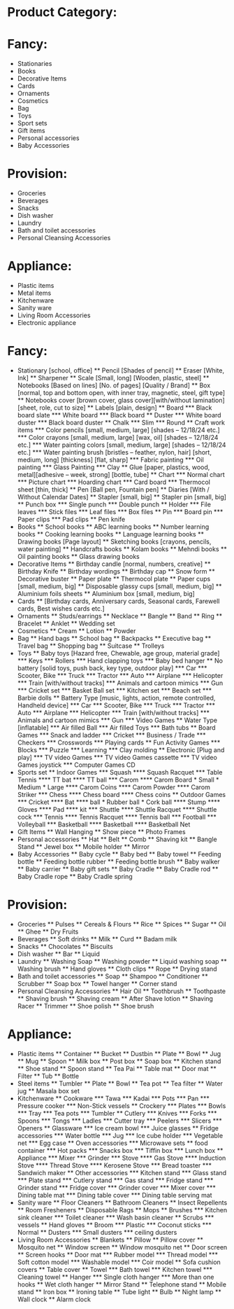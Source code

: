 Product Category:
=================
Fancy:
======
 * Stationaries
 * Books
 * Decorative Items
 * Cards
 * Ornaments
 * Cosmetics
 * Bag
 * Toys
 * Sport sets
 * Gift items
 * Personal accessories
 * Baby Accessories

Provision:
==========
 * Groceries
 * Beverages
 * Snacks
 * Dish washer
 * Laundry
 * Bath and toilet accessories 
 * Personal Cleansing Accessories

Appliance:
==========
 * Plastic items
 * Metal items
 * Kitchenware
 * Sanity ware
 * Living Room Accessories
 * Electronic appliance

Fancy:
======
 * Stationary [school, office]
   ** Pencil   	[Shades of pencil]
   ** Eraser 		[White, Ink]
   ** Sharpener
   ** Scale		[Small, long] [Wooden, plastic, steel]
   ** Notebooks 	[Based on lines] [No. of pages] [Quality / Brand]
   ** Box		[normal, top and bottom open, with inner tray, magnetic, steel, gift type]
   ** Notebooks cover	[brown cover, glass cover][with/without lamination][sheet, role, cut to size]
   ** Labels		[plain, design]
   ** Board
      *** Black board slate
      *** White board
      *** Black board
   ** Duster
      *** White board duster
      *** Black board duster
   ** Chalk
      *** Slim
      *** Round
   ** Craft work items
      *** Color pencils	[small, medium, large] [shades – 12/18/24 etc.]
      *** Color crayons	[small, medium, large] [wax, oil] [shades – 12/18/24 etc.]
      *** Water painting colors	[small, medium, large] [shades – 12/18/24 etc.]
      *** Water painting brush	[bristles – feather, nylon, hair] [short, medium, long] [thickness] [flat, sharp]
      *** Fabric painting
      *** Oil painting
      *** Glass Painting
      *** Clay
   ** Glue		[paper, plastics, wood, metal][adhesive – week, strong] [bottle, tube]
   ** Chart
      *** Normal chart
      *** Picture chart
      *** Hoarding chart
      *** Card board
      *** Thermocol sheet [thin, thick]
   ** Pen 		[Ball pen, Fountain pen]
   ** Diaries		[With / Without Calendar Dates]
   ** Stapler		[small, big]
   ** Stapler pin	[small, big]
   ** Punch box
      *** Single punch
      *** Double punch
   ** Holder
      *** File leaves
      *** Stick files
      *** Leaf files
      *** Box files
   ** Pin
      *** Board pin
      *** Paper clips
      *** Pad clips
   ** Pen knife
 * Books
   ** School books
   ** ABC learning books
   ** Number learning books
   ** Cooking learning books
   ** Language learning books
   ** Drawing books		[Page layout]
   ** Sketching books	[crayons, pencils, water painting]
   ** Handcrafts books
   ** Kolam books
   ** Mehndi books
   ** Oil painting books
   ** Glass drawing books
 * Decorative Items
   ** Birthday candle [normal, numbers, creative]
   ** Birthday Knife
   ** Birthday wordings
   ** Birthday cap
   ** Snow form
   ** Decorative buster
   ** Paper plate
   ** Thermocol plate
   ** Paper cups [small, medium, big]
   ** Disposable glassy cups [small, medium, big]
   ** Aluminium foils sheets
   ** Aluminium box [small, medium, big]
 * Cards
   ** [Birthday cards, Anniversary cards, Seasonal cards, Farewell cards, Best wishes cards etc.]
 * Ornaments
   ** Studs/earrings
   ** Necklace
   ** Bangle
   ** Band
   ** Ring
   ** Bracelet
   ** Anklet
   ** Wedding set
 * Cosmetics
   ** Cream
   ** Lotion
   ** Powder
 * Bag
   ** Hand bags
   ** School bag
   ** Backpacks
   ** Executive bag
   ** Travel bag
   ** Shopping bag
   ** Suitcase
   ** Trolleys
 * Toys
   ** Baby toys [Hazard free, Chewable, age group, material grade]
      *** Keys
      *** Rollers
      *** Hand clapping toys
      *** Baby bed hanger
   ** No battery [solid toys, push back, key type, outdoor play]
      *** Car
      *** Scooter, Bike
      *** Truck
      *** Tractor
      *** Auto
      *** Airplane
      *** Helicopter
      *** Train [with/without tracks]
      *** Animals and cartoon mimics
      *** Gun
      *** Cricket set
      *** Basket Ball set
      *** Kitchen set
      *** Beach set
      *** Barbie dolls
   ** Battery Type [music, lights, action, remote controlled, Handheld device]
      *** Car
      *** Scooter, Bike
      *** Truck
      *** Tractor
      *** Auto
      *** Airplane
      *** Helicopter
      *** Train [with/without tracks]
      *** Animals and cartoon mimics
      *** Gun
      *** Video Games
   ** Water Type [inflatable]
      *** Air filled Ball
      *** Air filled Toys
      *** Bath tubs
   ** Board Games
      *** Snack and ladder
      *** Cricket
      *** Business / Trade
      *** Checkers
      *** Crosswords
      *** Playing cards
   ** Fun Activity Games
      *** Blocks
      *** Puzzle
      *** Learning
      *** Clay molding
   ** Electronic [Plug and play]
      *** TV video Games
      *** TV video Games cassette
      *** TV video Games joystick
      *** Computer Games CD
 * Sports set
   ** Indoor Games
      *** Squash
          **** Squash Racquet
      *** Table Tennis
          **** TT bat
          **** TT ball
      *** Carom
          **** Carom Board
               * Small
               * Medium
               * Large
          **** Carom Coins
          **** Carom Powder
          **** Carom Striker
      *** Chess
          **** Chess board
          **** Chess coins
   ** Outdoor Games
      *** Cricket
          **** Bat
          **** ball
               * Rubber ball
               * Cork ball
          **** Stump
          **** Gloves
          **** Pad
          **** kit
      *** Shuttle
          **** Shuttle Racquet
          **** Shuttle cock
      *** Tennis
          **** Tennis Racquet
          **** Tennis ball
      *** Football
      *** Volleyball
      *** Basketball
          **** Basketball
          **** Basketball Net
 * Gift Items
   ** Wall Hanging
   ** Show piece
   ** Photo Frames
 * Personal accessories
   ** Hat
   ** Belt
   ** Comb
   ** Shaving kit
   ** Bangle Stand
   ** Jewel box
   ** Mobile holder
   ** Mirror
 * Baby Accessories
   ** Baby cycle
   ** Baby bed
   ** Baby towel
   ** Feeding bottle
   ** Feeding bottle rubber
   ** Feeding bottle brush
   ** Baby walker
   ** Baby carrier
   ** Baby gift sets
   ** Baby Cradle 
   ** Baby Cradle rod
   ** Baby Cradle rope
   ** Baby Cradle spring

Provision:
==========
 * Groceries
   ** Pulses
   ** Cereals & Flours
   ** Rice
   ** Spices
   ** Sugar
   ** Oil
   ** Ghee
   ** Dry Fruits
 * Beverages
   ** Soft drinks
   ** Milk
   ** Curd
   ** Badam milk
 * Snacks
   ** Chocolates
   ** Biscuits
 * Dish washer
   ** Bar
   ** Liquid
 * Laundry
   ** Washing Soap
   ** Washing powder
   ** Liquid washing soap
   ** Washing brush
   ** Hand gloves
   ** Cloth clips
   ** Rope
   ** Drying stand
 * Bath and toilet accessories 
   ** Soap
   ** Shampoo
   ** Conditioner
   ** Scrubber
   ** Soap box
   ** Towel hanger
   ** Corner stand
 * Personal Cleansing Accessories
   ** Hair Oil
   ** Toothbrush
   ** Toothpaste
   ** Shaving brush
   ** Shaving cream
   ** After Shave lotion
   ** Shaving Racer
   ** Trimmer
   ** Shoe polish
   ** Shoe brush

Appliance:
==========
 * Plastic items
   ** Container
   ** Bucket
   ** Dustbin
   ** Plate
   ** Bowl
   ** Jug
   ** Mug
   ** Spoon
   ** Milk box
   ** Post box
   ** Soap box
   ** Kitchen stand
   ** Shoe stand
   ** Spoon stand
   ** Tea Pai
   ** Table mat
   ** Door mat
   ** Filter
   ** Tub
   ** Bottle
 * Steel items
   ** Tumbler
   ** Plate
   ** Bowl
   ** Tea pot
   ** Tea filter
   ** Water jug
   ** Masala box set
 * Kitchenware
   ** Cookware
      *** Tawa
      *** Kadai
      *** Pots
      *** Pan
      *** Pressure cooker
      *** Non-Stick vessels
   ** Crockery
      *** Plates
      *** Bowls
      *** Tray
      *** Tea pots
      *** Tumbler
   ** Cutlery
      *** Knives
      *** Forks
      *** Spoons
      *** Tongs
      *** Ladles
      *** Cutter tray
      *** Peelers
      *** Slicers
      *** Openers
   ** Glassware
      *** Ice cream bowl
      *** Juice glasses
   ** Fridge accessories
      *** Water bottle
      *** Jug
      *** Ice cube holder
      *** Vegetable net
      *** Egg case
   ** Oven accessories
      *** Microwave sets
   ** food container
      *** Hot packs
      *** Snacks box
      *** Tiffin box
      *** Lunch box
   ** Appliance
      *** Mixer
      *** Grinder
      *** Stove
          **** Gas Stove
          **** Induction Stove
          **** Thread Stove
          **** Kerosene Stove
      *** Bread toaster
      *** Sandwich maker
   ** Other accessories
      *** Kitchen stand
      *** Glass stand
      *** Plate stand
      *** Cutlery stand
      *** Gas stand
      *** Fridge stand
      *** Grinder stand
      *** Fridge cover
      *** Grinder cover
      *** Mixer cover
      *** Dining table mat
      *** Dining table cover
      *** Dining table serving mat
 * Sanity ware
   ** Floor Cleaners
   ** Bathroom Cleaners
   ** Insect Repellents
   ** Room Fresheners
   ** Disposable Rags
   ** Mops
   ** Brushes
      *** Kitchen sink cleaner
      *** Toilet cleaner
      *** Wash basin cleaner
   ** Scrubs
      *** vessels
   ** Hand gloves
   ** Broom
      *** Plastic
      *** Coconut sticks
      *** Normal
   ** Dusters
      *** Small dusters
      *** ceiling dusters
 * Living Room Accessories
   ** Blankets
   ** Pillow
   ** Pillow cover
   ** Mosquito net
   ** Window screen
   ** Window mosquito net
   ** Door screen
   ** Screen hooks
   ** Door mat
      *** Rubber model
      *** Thread model
      *** Soft cotton model
      *** Washable model
      *** Coir model 
   ** Sofa cushion covers 
   ** Table cover
   ** Towel
      *** Bath towel
      *** Kitchen towel
      *** Cleaning towel
   ** Hanger
      *** Single cloth hanger
      *** More than one hooks
   ** Wet cloth hanger
   ** Mirror Stand
   ** Telephone stand
   ** Mobile stand
   ** Iron box
   ** Ironing table
   ** Tube light
   ** Bulb
   ** Night lamp
   ** Wall clock
   ** Alarm clock
